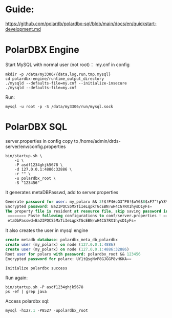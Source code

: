 # Guide:

https://github.com/polardb/polardbx-sql/blob/main/docs/en/quickstart-development.md

# PolarDBX Engine

Start MySQL with normal user (not root)：
my.cnf in config

```shell
mkdir -p /data/my3306/{data,log,run,tmp,mysql}
cd polardbx-engine/runtime_output_directory
./mysqld --defaults-file=my.cnf --initialize-insecure
./mysqld --defaults-file=my.cnf
```

Run:

```shell
mysql -u root -p -S /data/my3306/run/mysql.sock
```

# PolarDBX SQL

server.properties in config copy to
/home/admin/drds-server/env/config.properties

```shell
bin/startup.sh \
	-I \
	-P asdf1234ghjk5678 \
    -d 127.0.0.1:4886:32886 \
    -r "" \
    -u polardbx_root \
    -S "123456"
```

It generates metaDBPasswd, add to server.properties

```sql
Generate password for user: my_polarx && 3!$!P4#cG3^P0!$oY6$8$xF7^!pY8%
Encrypted password: Ba2IPQCS5MxTiIeLqpkTGcEBN/wH4CG7RX1hysD1yFs=
The property file is resident at resource file, skip saving password into it
 ======== Paste following configurations to conf/server.properties ! =======
 etaDbPasswd=Ba2IPQCS5MxTiIeLqpkTGcEBN/wH4CG7RX1hysD1yFs=
```

It also creates the user in mysql engine

```sql
create metadb database: polardbx_meta_db_polardbx
create user (my_polarx) on node (127.0.0.1:4886)
create user (my_polarx) on node (127.0.0.1:4886:32886)
Root user for polarx with password: polardbx_root && 123456
Encrypted password for polarx: UY1tQsgNvP8GJGGP8vHKKA==

Initialize polardbx success
```

Run again:

```shell
bin/startup.sh -P asdf1234ghjk5678
ps -ef | grep java
```

Access polardbx sql:

```sql
mysql -h127.1 -P8527 -upolardbx_root
```

